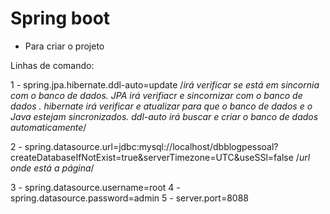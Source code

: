 # Spring boot

- Para criar o projeto 





Linhas de comando:

1 - spring.jpa.hibernate.ddl-auto=update /*irá verificar se está em sincornia com o banco de dados. JPA irá verifiacr e sincornizar com o banco de dados
. hibernate irá verificar e atualizar para que o banco de dados e o Java estejam sincronizados. ddl-auto irá buscar e criar o banco de dados automaticamente*/

2 - spring.datasource.url=jdbc:mysql://localhost/dbblogpessoal?createDatabaseIfNotExist=true&serverTimezone=UTC&useSSl=false
/*url onde está a página*/

3 - spring.datasource.username=root
4 - spring.datasource.password=admin
5 - server.port=8088
